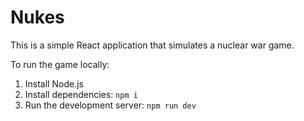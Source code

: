 # Nukes

This is a simple React application that simulates a nuclear war game.

To run the game locally:

1. Install Node.js
2. Install dependencies: `npm i`
3. Run the development server: `npm run dev`
